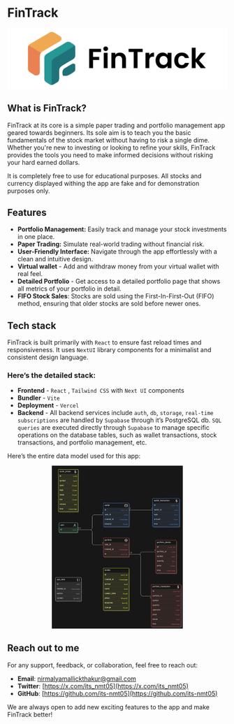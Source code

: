 # FinTrack

<div align="center">
  <img src="./assets/logo_lg.svg">
</div>

## What is FinTrack?

FinTrack at its core is a simple paper trading and portfolio management app geared towards beginners. Its sole aim is to teach you the basic fundamentals of the stock market without having to risk a single dime. Whether you're new to investing or looking to refine your skills, FinTrack provides the tools you need to make informed decisions without risking your hard earned dollars.

It is completely free to use for educational purposes. All stocks and currency displayed withing the app are fake and for demonstration purposes only.

## Features

- **Portfolio Management:** Easily track and manage your stock investments in one place.
- **Paper Trading:** Simulate real-world trading without financial risk.
- **User-Friendly Interface:** Navigate through the app effortlessly with a clean and intuitive design.
- **Virtual wallet** - Add and withdraw money from your virtual wallet with real feel.
- **Detailed Portfolio** - Get access to a detailed portfolio page that shows all metrics of your portfolio in detail.
- **FIFO Stock Sales**: Stocks are sold using the First-In-First-Out (FIFO) method, ensuring that older stocks are sold before newer ones.

## Tech stack

FinTrack is built primarily with `React` to ensure fast reload times and responsiveness. It uses `NextUI` library components for a minimalist and consistent design language.

### Here’s the detailed stack:

- **Frontend** - `React` , `Tailwind CSS` with `Next UI` components
- **Bundler** - `Vite`
- **Deployment** - `Vercel`
- **Backend** - All backend services include `auth`, `db`, `storage`, `real-time subscriptions` are handled by `Supabase` through it’s PostgreSQL db.
  `SQL queries` are executed directly through `Supabase` to manage specific operations on the database tables, such as wallet transactions, stock transactions, and portfolio management, etc.

Here’s the entire data model used for this app:

<div align="center">
  <img src="./assets/data_model.svg" width="300px">
</div>

## Reach out to me

For any support, feedback, or collaboration, feel free to reach out:

- **Email**: nirmalyamallickthakur@gmail.com
- **Twitter**: [https://x.com/its_nmt05](https://x.com/its_nmt05)
- **GitHub**: [https://github.com/its-nmt05](https://github.com/its-nmt05)

We are always open to add new exciting features to the app and make FinTrack better!

